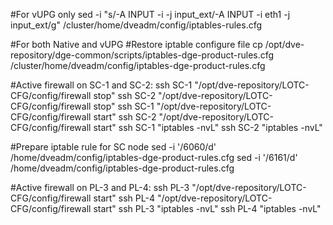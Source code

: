 

#For vUPG only
sed -i "s/-A INPUT -i -j input_ext/-A INPUT -i eth1 -j input_ext/g" /cluster/home/dveadm/config/iptables-rules.cfg

#For both Native and vUPG
#Restore iptable configure file
cp /opt/dve-repository/dge-common/scripts/iptables-dge-product-rules.cfg /cluster/home/dveadm/config/iptables-dge-product-rules.cfg





#Active firewall on SC-1 and SC-2:
ssh SC-1 "/opt/dve-repository/LOTC-CFG/config/firewall stop"
ssh SC-2 "/opt/dve-repository/LOTC-CFG/config/firewall stop"
ssh SC-1 "/opt/dve-repository/LOTC-CFG/config/firewall start"
ssh SC-2 "/opt/dve-repository/LOTC-CFG/config/firewall start"
ssh SC-1 "iptables -nvL"
ssh SC-2 "iptables -nvL"


#Prepare iptable rule for SC node
sed -i '/6060/d' /home/dveadm/config/iptables-dge-product-rules.cfg
sed -i '/6161/d' /home/dveadm/config/iptables-dge-product-rules.cfg

#Active firewall on PL-3 and PL-4:
ssh PL-3 "/opt/dve-repository/LOTC-CFG/config/firewall start"
ssh PL-4 "/opt/dve-repository/LOTC-CFG/config/firewall start"
ssh PL-3 "iptables -nvL"
ssh PL-4 "iptables -nvL"
